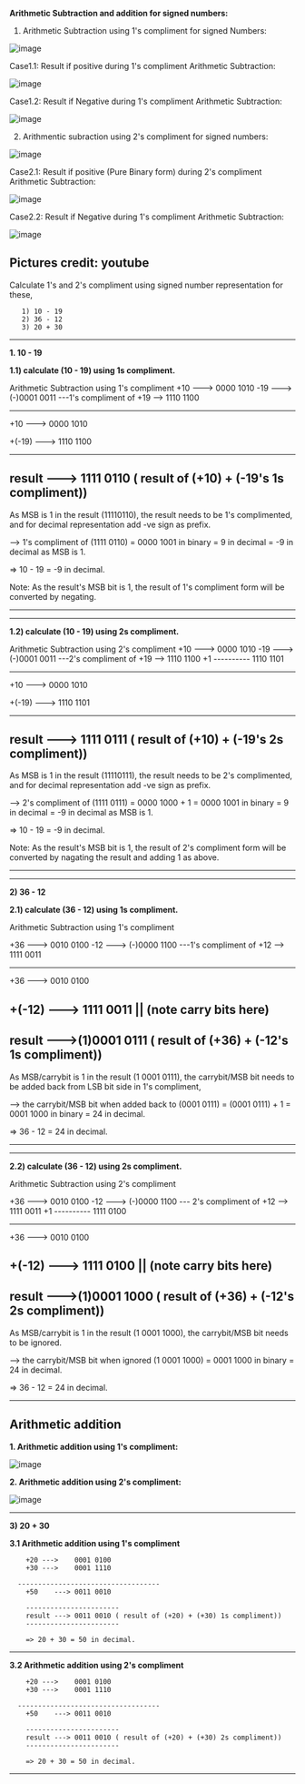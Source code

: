 **Arithmetic Subtraction and addition for signed numbers:**

1. Arithmetic Subtraction using 1's compliment for signed Numbers:
   
![image](https://github.com/pavankumarka/RISCV-Hardware_Design_Program_by_VSD/assets/22821014/4516c115-4c03-4bfe-bad9-6507ae5b5aaa)

Case1.1: Result if positive during 1's compliment Arithmetic Subtraction:

![image](https://github.com/pavankumarka/RISCV-Hardware_Design_Program_by_VSD/assets/22821014/118f01a1-8c0e-43b1-aa46-368d03093d77)

Case1.2: Result if Negative during 1's compliment Arithmetic Subtraction: 

![image](https://github.com/pavankumarka/RISCV-Hardware_Design_Program_by_VSD/assets/22821014/d07eaa7a-99e6-49ee-9b29-f7085a386f86)


2. Arithmentic subraction using 2's compliment for signed numbers:

![image](https://github.com/pavankumarka/RISCV-Hardware_Design_Program_by_VSD/assets/22821014/155e8300-df26-4aee-88a4-8686895dbf1b)

Case2.1: Result if positive (Pure Binary form) during 2's compliment Arithmetic Subtraction:

![image](https://github.com/pavankumarka/RISCV-Hardware_Design_Program_by_VSD/assets/22821014/505a3019-f9ef-4f7d-9a63-d52a9d193eb6)

Case2.2: Result if Negative during 1's compliment Arithmetic Subtraction:

![image](https://github.com/pavankumarka/RISCV-Hardware_Design_Program_by_VSD/assets/22821014/41dd41d1-236d-4678-9977-a426f17ca85b)

Pictures credit: youtube
------------------------------------------------------------------------------------------------------------------------------------------
Calculate 1's and 2's compliment using signed number representation for these, 
       
       1) 10 - 19        
       2) 36 - 12       
       3) 20 + 30 
       
------------------------------------------------------------------------------
**1. 10 - 19**

**1.1) calculate (10 - 19) using 1s compliment.**

Arithmetic Subtraction using 1's compliment
  +10 --->    0000 1010
  -19 ---> (-)0001 0011  ---1's compliment of +19 -->   1110 1100

-----------------------------------
  +10    --->  0000 1010
  
  +(-19) --->  1110 1100
    
  -----------------------
  result --->  1111 0110   ( result of (+10) + (-19's 1s compliment))
  -----------------------
  As MSB is 1 in the result (11110110), the result needs to be 1's complimented,
  and for decimal representation add -ve sign as prefix.

  --> 1's compliment of (1111 0110) = 0000 1001 in binary = 9 in decimal = -9 in decimal as MSB is 1.

  => 10 - 19 = -9 in decimal.
  
  Note: As the result's MSB bit is 1, the result of 1's compliment form will be converted by negating.

------------------------------------------------------------------------------

------------------------------------------------------------------------------
**1.2) calculate (10 - 19) using 2s compliment.**

Arithmetic Subtraction using 2's compliment
  +10 --->    0000 1010
  -19 ---> (-)0001 0011  ---2's compliment of +19 -->   1110 1100
                                                               +1
                                                        ----------
                                                         1110 1101                          

-----------------------------------
  +10    --->   0000 1010
  
  +(-19) --->   1110 1101
    
  -----------------------
  result --->   1111 0111   ( result of (+10) + (-19's 2s compliment))
  -----------------------
  As MSB is 1 in the result (11110111), the result needs to be 2's complimented,
  and for decimal representation add -ve sign as prefix.

  --> 2's compliment of (1111 0111) = 0000 1000 + 1 = 0000 1001 in binary = 9 in decimal = -9 in decimal as MSB is 1.

  => 10 - 19 = -9 in decimal.
  
  Note: As the result's MSB bit is 1, the result of 2's compliment form will be converted by nagating the result and adding 1 as above.

------------------------------------------------------------------------------

------------------------------------------------------------------------------
**2) 36 - 12**

**2.1) calculate (36 - 12) using 1s compliment.**

Arithmetic Subtraction using 1's compliment
  
  +36 --->    0010 0100
  -12 ---> (-)0000 1100  ---1's compliment of +12 -->   1111 0011

-----------------------------------
  +36    --->   0010 0100
  
  +(-12) --->   1111 0011
                ||          (note carry bits here) 
  -----------------------
  result --->(1)0001 0111 ( result of (+36) + (-12's 1s compliment))
  -----------------------
  As MSB/carrybit is 1 in the result (1 0001 0111), the carrybit/MSB bit needs to be added back from LSB bit side in 1's compliment,

  --> the carrybit/MSB bit when added back to (0001 0111) = (0001 0111) + 1  = 0001 1000 in binary = 24 in decimal.

  => 36 - 12 = 24 in decimal.

------------------------------------------------------------------------------

------------------------------------------------------------------------------
**2.2) calculate (36 - 12) using 2s compliment.**

Arithmetic Subtraction using 2's compliment
  
  +36 --->    0010 0100
  -12 ---> (-)0000 1100  --- 2's compliment of +12 -->   1111 0011
                                                                +1
                                                         ----------
                                                         1111 0100

-----------------------------------
  +36    --->   0010 0100
  
  +(-12) --->   1111 0100
                ||          (note carry bits here) 
  -----------------------
  result --->(1)0001 1000 ( result of (+36) + (-12's 2s compliment))
  -----------------------
  As MSB/carrybit is 1 in the result (1 0001 1000), the carrybit/MSB bit needs to be ignored.

  --> the carrybit/MSB bit when ignored (1 0001 1000) = 0001 1000 in binary = 24 in decimal.

  => 36 - 12 = 24 in decimal.

------------------------------------------------------------------------------
Arithmetic addition
------------------------------------------------------------------------------

**1. Arithmetic addition using 1's compliment:**

![image](https://github.com/pavankumarka/RISCV-Hardware_Design_Program_by_VSD/assets/22821014/e65ab99c-8451-4479-a6e4-322c5b957322)


**2. Arithmetic addition using 2's compliment:**

![image](https://github.com/pavankumarka/RISCV-Hardware_Design_Program_by_VSD/assets/22821014/cf4734c3-fa41-4936-b71c-eccc9200d57c)

-----------------------------------------------------------------------------------------------------------------------------------------------
**3) 20 + 30**
   
**3.1 Arithmetic addition using 1's compliment**
        
        +20 --->    0001 0100
        +30 --->    0001 1110 
        
      -----------------------------------
        +50    ---> 0011 0010
        
        -----------------------
        result ---> 0011 0010 ( result of (+20) + (+30) 1s compliment))
        -----------------------
      
        => 20 + 30 = 50 in decimal.

------------------------------------------------------------------------------

**3.2 Arithmetic addition using 2's compliment**
        
        +20 --->    0001 0100
        +30 --->    0001 1110 
        
      -----------------------------------
        +50    ---> 0011 0010
        
        -----------------------
        result ---> 0011 0010 ( result of (+20) + (+30) 2s compliment))
        -----------------------
      
        => 20 + 30 = 50 in decimal.

------------------------------------------------------------------------------
